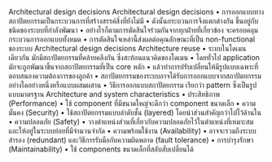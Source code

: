 Architectural design decisions
Architectural design decisions
•	การออกแบบทางสถาปัตยกรรมเป็นกระบวนการที่สร้างสรรค์สิ่งที่ยังไม่มี 
•	ดังนั้นกระบวนการจึงแตกต่างกัน ขึ้นอยู่กับชนิดของระบบที่กำลังพัฒนา
•	อย่างไรก็ตามการตัดสินใจร่วมกันจากทุกฝ่ายที่เกี่ยวข้อง จะครอบคลุมกระบวนการออกแบบทั้งหมด
•	การตัดสินใจเหล่านี้ส่งผลต่อคุณลักษณะที่เป็น non-functional ของระบบ
Architectural design decisions
Architecture reuse
•	ระบบในโดเมนเดียวกัน มักมีสถาปัตยกรรมที่คล้ายคลึงกัน ซึ่งสะท้อนแนวคิดของโดเมน
•	โดยทั่วไป application มักจะถูกพัฒนาขึ้นจากสถาปัตยกรรมที่เป็น core หลัก
•	แล้วทำการปรับเปลี่ยนให้มีรูปแบบเฉพาะที่ตอบสนองความต้องการของลูกค้า
•	สถาปัตยกรรมของระบบอาจได้รับการออกแบบจากสถาปัตยกรรมอย่างใดอย่างหนึ่งหรือแบบผสมผสาน
•	วิธีการออกแบบสถาปัตยกรรม เรียกว่า pattern ซึ่งเป็นรูปแบบมาตรฐาน
Architecture and system characteristics
•	ประสิทธิภาพ (Performance)
•	ใช้ component ที่มีขนาดใหญ่จะดีกว่า component ขนาดเล็ก
•	ความมั่นคง (Security)
•	ใช้สถาปัตยกรรมแบบลำดับชั้น (layered) โดยนำส่วนสำคัญกว่าไปไว้ด้านใน
•	ความปลอดภัย (Safety)
•	วางตำแหน่งส่วนที่เกี่ยวกับความปลอดภัยไว้ในตำแหน่งที่เหมาะสม และให้อยู่ในระบบย่อยที่มีจำนวนจำกัด
•	ความพร้อมใช้งาน (Availability)
•	อาจจะรวมถึงระบบสำรอง (redundant) และวิธีการรับมือกับความผิดพลาด (fault tolerance)
•	การบำรุงรักษา (Maintainability)
•	ใช้ components ขนาดเล็กที่สลับสับเปลี่ยนได้

